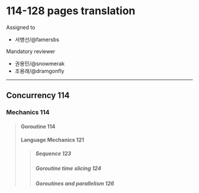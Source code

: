 # 114-128 pages translation

Assigned to

- 서병선/@famersbs

Mandatory reviewer

- 권용민/@snowmerak
- 조용래/@dramgonfly

---

## Concurrency 114

### Mechanics 114

> #### Goroutine 114
>
> #### Language Mechanics 121
>
> > ##### Sequence 123
> >
> > ##### Goroutine time slicing 124
> >
> > ##### Goroutines and parallelism 126
